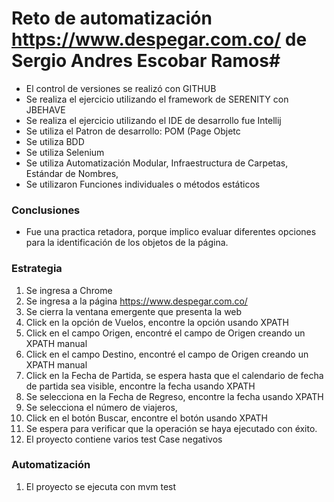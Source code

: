 # Reto de automatización https://www.despegar.com.co/ de Sergio Andres Escobar Ramos#

*	El control de versiones se realizó con GITHUB
*   Se realiza el ejercicio utilizando el framework de SERENITY con JBEHAVE
*   Se realiza el ejercicio utilizando el IDE de desarrollo fue Intellij
*   Se utiliza el Patron de desarrollo: POM (Page Objetc
*   Se utiliza BDD
*   Se utiliza Selenium
*   Se utiliza Automatización Modular, Infraestructura de Carpetas, Estándar de Nombres,
*   Se utilizaron Funciones individuales o métodos estáticos



### Conclusiones ###
* Fue una practica retadora, porque implico evaluar diferentes opciones para la identificación de los objetos de la página.



### Estrategia ###
1. Se ingresa a Chrome
2. Se ingresa a la página https://www.despegar.com.co/
3. Se cierra la ventana emergente que presenta la web
4. Click en la opción de Vuelos, encontre la opción usando XPATH
5. Click en el campo Origen, encontré el campo de Origen creando un XPATH manual
6. Click en el campo Destino, encontré el campo de Origen creando un XPATH manual
7. Click en la Fecha de Partida, se espera hasta que el calendario de fecha de partida sea visible,  encontre la fecha usando XPATH
8. Se selecciona en la Fecha de Regreso,  encontre la fecha usando XPATH
9. Se selecciona el número de viajeros,
10. Click en el botón Buscar, encontre el botón usando XPATH
11. Se espera para verificar que la operación se haya ejecutado con éxito.
12. El proyecto contiene varios test Case negativos


### Automatización ###
1. El proyecto  se ejecuta con mvm test
